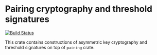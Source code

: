 # Pairing cryptography and threshold signatures

[![Build Status](https://travis-ci.org/poanetwork/threshold_crypto.svg?branch=master)](https://travis-ci.org/poanetwork/threshold_crypto)

This crate contains constructions of asymmetric key cryptography and threshold
signatures on top of `pairing` crate.